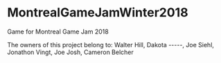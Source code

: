 # MontrealGameJamWinter2018
Game for Montreal Game Jam 2018

The owners of this project belong to:
Walter Hill, Dakota -----, Joe Siehl, Jonathon Vingt, Joe Josh, Cameron Belcher